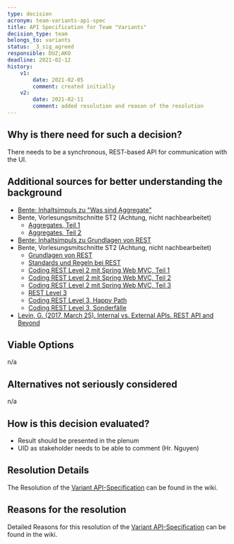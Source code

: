 ```yaml
---
type: decision
acronym: team-variants-api-spec
title: API Specification for Team "Variants"  
decision_type: team
belongs_to: variants
status: _3_sig_agreed
responsible: DUZ;AKO
deadline: 2021-02-12
history:
    v1:
        date: 2021-02-05
        comment: created initially
    v2:
        date: 2021-02-11
        comment: added resolution and reason of the resolution
---
```


## Why is there need for such a decision?

There needs to be a synchronous, REST-based API for communication with the UI. 

## Additional sources for better understanding the background

* [Bente: Inhaltsimpuls zu "Was sind Aggregate"](https://ilias.th-koeln.de/goto.php?target=file_1807388_download&client_id=ILIAS_FH_Koeln)
* Bente, Vorlesungsmitschnitte ST2 (Achtung, nicht nachbearbeitet)
    * [Aggregates, Teil 1](https://vimeo.com/416975550)
    * [Aggregates, Teil 2](https://vimeo.com/416956143)
* [Bente: Inhaltsimpuls zu Grundlagen von REST](https://ilias.th-koeln.de/goto.php?target=file_1807406_download&client_id=ILIAS_FH_Koeln)
* Bente, Vorlesungsmitschnitte ST2 (Achtung, nicht nachbearbeitet)
    * [Grundlagen von REST](https://vimeo.com/420759314)
    * [Standards und Regeln bei REST](https://vimeo.com/422898267)
    * [Coding REST Level 2 mit Spring Web MVC, Teil 1](https://vimeo.com/423398203)
    * [Coding REST Level 2 mit Spring Web MVC, Teil 2](https://vimeo.com/424206761)
    * [Coding REST Level 2 mit Spring Web MVC, Teil 3](https://vimeo.com/427357342)
    * [REST Level 3](https://vimeo.com/429656995)
    * [Coding REST Level 3, Happy Path](https://vimeo.com/434306336)
    * [Coding REST Level 3, Sonderfälle](https://vimeo.com/438723246)
* [Levin, G. (2017, March 25). Internal vs. External APIs. REST API and Beyond](http://blog.restcase.com/internal-vs-external-apis/)

## Viable Options

n/a

## Alternatives not seriously considered

n/a

## How is this decision evaluated?

- Result should be presented in the plenum
- UID as stakeholder needs to be able to comment (Hr. Nguyen)

## Resolution Details

The Resolution of the [Variant API-Specification](https://github.com/EVATool/evatool-backend/wiki/Variant-API-specification) can be found in the wiki.

## Reasons for the resolution

Detailed Reasons for this resolution of the [Variant API-Specification](https://github.com/EVATool/evatool-backend/wiki/Variant-API-specification) can be found in the wiki.